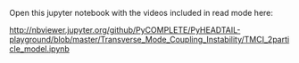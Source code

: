 Open this jupyter notebook with the videos included in read mode here:

http://nbviewer.jupyter.org/github/PyCOMPLETE/PyHEADTAIL-playground/blob/master/Transverse_Mode_Coupling_Instability/TMCI_2particle_model.ipynb
